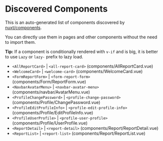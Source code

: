 # Discovered Components

This is an auto-generated list of components discovered by [nuxt/components](https://github.com/nuxt/components).

You can directly use them in pages and other components without the need to import them.

**Tip:** If a component is conditionally rendered with `v-if` and is big, it is better to use `Lazy` or `lazy-` prefix to lazy load.

- `<AllReportCard>` | `<all-report-card>` (components/AllReportCard.vue)
- `<WelcomeCard>` | `<welcome-card>` (components/WelcomeCard.vue)
- `<FormReportForm>` | `<form-report-form>` (components/Form/ReportForm.vue)
- `<NavbarAvatarMenu>` | `<navbar-avatar-menu>` (components/navbar/AvatarMenu.vue)
- `<ProfileChangePassword>` | `<profile-change-password>` (components/Profile/ChangePassword.vue)
- `<ProfileEditProfileInfo>` | `<profile-edit-profile-info>` (components/Profile/EditProfileInfo.vue)
- `<ProfileUserProfile>` | `<profile-user-profile>` (components/Profile/UserProfile.vue)
- `<ReportDetail>` | `<report-detail>` (components/Report/ReportDetail.vue)
- `<ReportList>` | `<report-list>` (components/Report/ReportList.vue)
